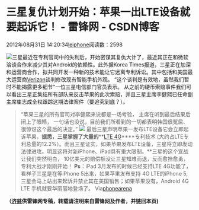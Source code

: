 
# 三星复仇计划开始：苹果一出LTE设备就要起诉它！ - 雷锋网 - CSDN博客


2012年08月31日 14:20:34[leiphone](https://me.csdn.net/leiphone)阅读数：2598


![](http://www.leiphone.com/wp-content/uploads/2012/08/Samsung-150x150.jpg)三星最近在专利官司中的失利后，开始密谋其复仇大计了，最近其正在和微软洽谈合作来减少其对Android的依赖性。此外据Korea
 Times报道，三星正在加深和运营商合作，拟共同开发一种新的技术能让它远离专利诉讼。其中包括和美国最大运营商[Verizon](http://www.leiphone.com/12807-keats-motorola-windows-8-iphone.html)谈判修改现有智能手机外观。
“这个谈判是有效地，虽然我们暂时不能揭露更多细节”一位三星电信部门官员表示。
从之前的硬币索赔事件我们可以看出三星正集结所有部队来反击苹果的此次索赔，并且三星主席李健熙已任命副主席崔志成全权跟踪这期法律案件（要追究到底？）。
> “苹果三星的所有官司对李健熙来说都是一场考验， 主席在听到最后结果后闭上了眼睛， 一句话也没说，目前我们所看到的一切都表明韩国很冤屈、很惊讶这个最后的决定。”
![](http://www.leiphone.com/wp-content/uploads/2012/08/samsung-vs-apple.jpg)
最后三星声明苹果一发布LTE设备它会立即起诉苹果，**据悉，三星掌握了大量的****[LTE
 4G](http://www.leiphone.com/0830-vv1127-galaxy-note2.html)****专利技术 (大约占LTE专利总量的12.2%）。而且三星证实，如果苹果发布LTE设备，三星将立即发动法律进攻。明显这将对新iPhone、iPad具有重大限制。**三星的这个宣战让我们突然明白， 10亿美元的赔偿额没让三星知难而退，反而愈挫愈勇，专利大战才刚刚开始！
**Ps**：iPad
 3月发布的时候已经支持LTE 4G功能了，看样子三星是在等iPhone 5出来，如果苹果发布支持 4G LTE的iPhone 5, 三星会马上站出来起诉并禁止其在美国销售；如果苹果没有，Android 4G LTE 手机就要华丽丽地登场了。
Via[phonearena](http://www.phonearena.com/news/samsung-will-sue-apple-immediately-if-it-releases-an-lte-device-allegedly-partnering-with-microsoft-to-cut-dependency-on-android_id33889)

**（****[济慈](http://www.leiphone.com/author/emerson)****供****雷锋网****专稿，转载请注明来自雷锋网及作者，并链回本页)**

